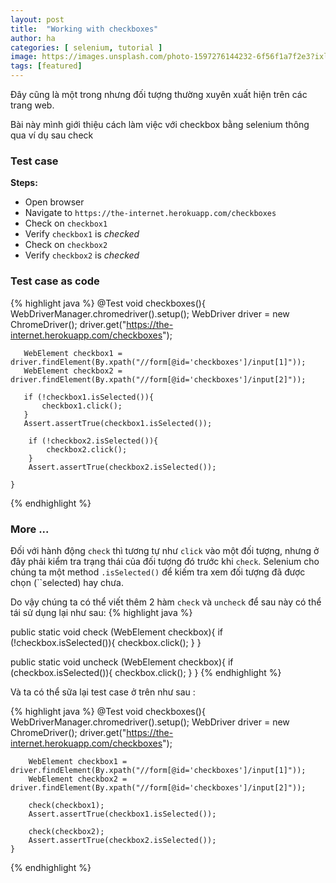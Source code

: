 ```yaml
---
layout: post
title:  "Working with checkboxes"
author: ha
categories: [ selenium, tutorial ]
image: https://images.unsplash.com/photo-1597276144232-6f56f1a7f2e3?ixlib=rb-1.2.1&ixid=eyJhcHBfaWQiOjEyMDd9&auto=format&fit=crop&w=1275&q=80
tags: [featured]
---
```


Đây cũng là một trong nhưng đối tượng thường xuyên xuất hiện trên các trang web.

Bài này mình giới thiệu cách làm việc với checkbox bằng selenium thông qua ví dụ sau check


### Test case
**Steps:**
- Open browser
- Navigate to `https://the-internet.herokuapp.com/checkboxes`
- Check on `checkbox1`
- Verify `checkbox1` is *checked*
- Check on `checkbox2`
- Verify `checkbox2` is *checked*

### Test case as code

{% highlight java %}
 @Test
    void checkboxes(){
        WebDriverManager.chromedriver().setup();
        WebDriver driver = new ChromeDriver();
        driver.get("https://the-internet.herokuapp.com/checkboxes");

       WebElement checkbox1 = driver.findElement(By.xpath("//form[@id='checkboxes']/input[1]"));
       WebElement checkbox2 = driver.findElement(By.xpath("//form[@id='checkboxes']/input[2]"));

       if (!checkbox1.isSelected()){
           checkbox1.click();
       }
       Assert.assertTrue(checkbox1.isSelected());

        if (!checkbox2.isSelected()){
            checkbox2.click();
        }
        Assert.assertTrue(checkbox2.isSelected());

    }

{% endhighlight %}



### More ...
Đối với hành động `check` thì tương tự như `click` vào một đối tượng, nhưng ở đây phải kiểm tra trạng thái của đối tượng đó trước khi `check`. Selenium cho chúng ta một method `.isSelected()` để kiếm tra xem đối tượng đã được chọn (``selected) hay chưa.

Do vậy chúng ta có thể viết thêm 2 hàm `check`  và `uncheck` để sau này có thể tái sử dụng lại như sau:
{% highlight java %}

public static void check (WebElement checkbox){
        if (!checkbox.isSelected()){
            checkbox.click();
        }
    }

public static void uncheck (WebElement checkbox){
    if (checkbox.isSelected()){
        checkbox.click();
    }
}
{% endhighlight %}

Và ta có thể sữa lại test case ở trên như sau :

{% highlight java %}
 @Test
    void checkboxes(){
        WebDriverManager.chromedriver().setup();
        WebDriver driver = new ChromeDriver();
        driver.get("https://the-internet.herokuapp.com/checkboxes");

        WebElement checkbox1 = driver.findElement(By.xpath("//form[@id='checkboxes']/input[1]"));
        WebElement checkbox2 = driver.findElement(By.xpath("//form[@id='checkboxes']/input[2]"));

        check(checkbox1);
        Assert.assertTrue(checkbox1.isSelected());

        check(checkbox2);
        Assert.assertTrue(checkbox2.isSelected());
    }
{% endhighlight %}